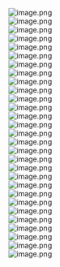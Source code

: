 ![image.png](./images/20231017_2358042892.png)<br />![image.png](./images/20231017_2358052518.png)<br />![image.png](./images/20231017_2358061867.png)<br />![image.png](./images/20231017_2358083916.png)<br />![image.png](./images/20231017_2358096793.png)<br />![image.png](./images/20231017_2358102013.png)<br />![image.png](./images/20231017_2358118324.png)<br />![image.png](./images/20231017_2358126147.png)<br />![image.png](./images/20231017_2358147043.png)<br />![image.png](./images/20231017_2358155108.png)<br />![image.png](./images/20231017_2358167297.png)<br />![image.png](./images/20231017_2358175256.png)<br />![image.png](./images/20231017_2358181246.png)<br />![image.png](./images/20231017_2358207505.png)<br />![image.png](./images/20231017_2358212354.png)<br />![image.png](./images/20231017_2358224325.png)<br />![image.png](./images/20231017_2358232228.png)<br />![image.png](./images/20231017_2358248980.png)<br />![image.png](./images/20231017_2358257745.png)<br />![image.png](./images/20231017_2358277158.png)<br />![image.png](./images/20231017_2358284510.png)<br />![image.png](./images/20231017_2358292138.png)<br />![image.png](./images/20231017_2358306203.png)<br />![image.png](./images/20231017_2358313853.png)<br />![image.png](./images/20231017_2358329027.png)<br />![image.png](./images/20231017_2358334382.png)<br />![image.png](./images/20231017_2358355172.png)<br />![image.png](./images/20231017_2358366813.png)<br />![image.png](./images/20231017_2358378837.png)
